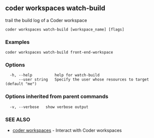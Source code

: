 ## coder workspaces watch-build

trail the build log of a Coder workspace

```
coder workspaces watch-build [workspace_name] [flags]
```

### Examples

```
coder workspaces watch-build front-end-workspace
```

### Options

```
  -h, --help          help for watch-build
      --user string   Specify the user whose resources to target (default "me")
```

### Options inherited from parent commands

```
  -v, --verbose   show verbose output
```

### SEE ALSO

* [coder workspaces](coder_workspaces.md)	 - Interact with Coder workspaces
